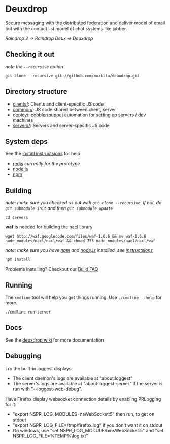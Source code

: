 # Deuxdrop

Secure messaging with the distributed federation and deliver model of email but with the contact list model of chat systems like jabber.

_Raindrop 2 => Raindrop Deux => Deuxdrop_

## Checking it out

_note the `--recursive` option_

    git clone --recursive git://github.com/mozilla/deuxdrop.git

## Directory structure

* [clients/](https://github.com/mozilla/deuxdrop/tree/develop/clients): Clients and client-specific JS code
* [common/](https://github.com/mozilla/deuxdrop/tree/develop/common): JS code shared between client, server
* [deploy/](https://github.com/mozilla/deuxdrop/tree/develop/deploy): cobbler/puppet automation for setting up servers / dev machines
* [servers/](https://github.com/mozilla/deuxdrop/tree/develop/servers): Servers and server-specific JS code

## System deps

See the [install instructsions](https://github.com/mozilla/deuxdrop/wiki/Install-Instructions) for help

* [redis](http://redis.io/) _currently for the prototype_
* [node.js](https://github.com/joyent/node)
* [npm](https://github.com/isaacs/npm)

## Building

_note: make sure you checked us out with `git clone --recursive`.  If not, do
   `git submodule init` and then `git submodule update`_

    cd servers

**waf** is needed for building the [nacl](https://github.com/asutherland/nacl) library

    wget http://waf.googlecode.com/files/waf-1.6.6 && mv waf-1.6.6 node_modules/nacl/nacl/waf && chmod 755 node_modules/nacl/nacl/waf

_note: make sure you have [npm](https://github.com/isaacs/npm) and [node.js](https://github.com/joyent/node) installed, see [instructsions](https://github.com/mozilla/deuxdrop/wiki/Install-Instructions)_

    npm install

Problems installing?  Checkout our [Build FAQ](https://github.com/mozilla/deuxdrop/wiki/Install-Instructions)

## Running

The `cmdline` tool will help you get things running.  Use `./cmdline --help` for more.

    ./cmdline run-server

## Docs

See the [deuxdrop wiki](https://github.com/mozilla/deuxdrop/wiki) for more documentation

## Debugging

Try the built-in loggest displays:

- The client daemon's logs are available at "about:loggest"
- The server's logs are available at "about:loggest-server" if the server is
   run with "--loggest-web-debug".

Have Firefox display websocket connection details by enabling PRLogging for it:
- "export NSPR_LOG_MODULES=nsWebSocket:5" then run, to get on stdout
- "export NSPR_LOG_FILE=/tmp/firefox.log" if you don't want it on stdout
- On windows, use "set NSPR_LOG_MODULES=nsWebSocket:5" and
   "set NSPR_LOG_FILE=%TEMP%\log.txt"
